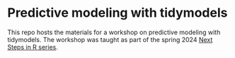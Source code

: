 # Predictive modeling with tidymodels

This repo hosts the materials for a workshop on predictive modeling with tidymodels. The workshop was taught as part of the spring 2024 [Next Steps in R series](https://github.com/nuitrcs/Next-steps-in-R).
